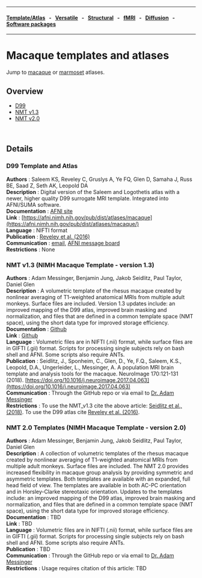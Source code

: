 
---

#### [Template/Atlas](templates_and_atlases.md) &nbsp;  - &nbsp;  [Versatile](versatile_tools.md) &nbsp;  - &nbsp;  [Structural](pipelines_structural.md) &nbsp;  - &nbsp;  [fMRI](pipelines_fmri.md) &nbsp;  - &nbsp;  [Diffusion](pipelines_diffusion.md) &nbsp;  - &nbsp;  [Software packages](software_packages.md)   

---    

# Macaque templates and atlases

Jump to [macaque](templates_and_atlases_macaque.md) or [marmoset](templates_and_atlases_marmoset.md) atlases.    

## Overview     
- [D99](templates_and_atlases_macaque.md#D99)     
- [NMT v1.3](templates_and_atlases_macaque.md#NMTv1.3)     
- [NMT v2.0](templates_and_atlases_macaque.md#NMTv2.0)

<br>     

## Details

<a name="D99"></a>
### D99 Template and Atlas       
**Authors**         : Saleem KS, Reveley C, Gruslys A, Ye FQ, Glen D, Samaha J, Russ BE, Saad Z, Seth AK, Leopold DA	     
**Description**     : Digital version of the Saleem and Logothetis atlas with a newer, higher quality D99 surrogate MRI template. Integrated into AFNI/SUMA software.                                         
**Documentation**   : [AFNI site](https://afni.nimh.nih.gov/Macaque)     
**Link**            : [https://afni.nimh.nih.gov/pub/dist/atlases/macaque](https://afni.nimh.nih.gov/pub/dist/atlases/macaque/)    
**Language**        : NIFTI format     
**Publication**     : [Reveley et al. (2016)](https://doi.org/10.1093/cercor/bhw248)                     
**Communication**   : [email](mailto:kadharbatcha.saleem.ctr@usuhs.edu), [AFNI message board](https://afni.nimh.nih.gov/afni/community/board/list.php?1)    
**Restrictions**    : None

<a name="NMTv1.3"></a>
### NMT v1.3 (NIMH Macaque Template - version 1.3)       
**Authors**         : Adam Messinger, Benjamin Jung, Jakob Seidlitz, Paul Taylor, Daniel Glen	             
**Description**     : A volumetric template of the rhesus macaque created by nonlinear averaging of T1-weighted anatomical MRIs from multiple adult monkeys. Surface files are included. Version 1.3 updates include: an improved mapping of the D99 atlas, improved brain masking and normalization, and files that are defined in a common template space (NMT space), using the short data type for improved storage efficiency.                                   
**Documentation**   : [Github](https://github.com/jms290/NMT/blob/master/NMT_v1.3/README.md)     
**Link**            : [Github](https://github.com/jms290/NMT/tree/master/NMT_v1.3)    
**Language**        : Volumetric files are in NIFTI (.nii) format, while surface files are in GIFTI (.gii) format. Scripts for processing single subjects rely on bash shell and AFNI. Some scripts also require ANTs.                        
**Publication**     : Seidlitz, J., Sponheim, C., Glen, D., Ye, F.Q., Saleem, K.S., Leopold, D.A., Ungerleider, L., Messinger, A. A population MRI brain template and analysis tools for the macaque. NeuroImage 170:121-131 (2018). [https://doi.org/10.1016/j.neuroimage.2017.04.063](https://doi.org/10.1016/j.neuroimage.2017.04.063)                       
**Communication**   : Through the GitHub repo or via email to [Dr. Adam Messinger](mailto:Adam.Messinger@nih.gov)                       
**Restrictions**    : To use the NMT_v1.3 cite the above article:  [Seidlitz et al., (2018)](https://doi.org/10.1016/j.neuroimage.2017.04.063). To use the D99 atlas cite [Reveley et al. (2016)](https://doi.org/10.1093/cercor/bhw248).

<a name="NMTv2.0"></a>
### NMT 2.0 Templates (NIMH Macaque Template - version 2.0)           
**Authors**         : Adam Messinger, Benjamin Jung, Jakob Seidlitz, Paul Taylor, Daniel Glen    	             
**Description**     : A collection of volumetric templates of the rhesus macaque created by nonlinear averaging of T1-weighted anatomical MRIs from multiple adult monkeys.  Surface files are included. The NMT 2.0 provides increased flexibility in macaque group analysis by providing symmetric and asymmetric templates. Both templates are available with an expanded, full head field of view.  The templates are available in both AC-PC orientation and in Horsley-Clarke stereotaxic orientation. Updates to the templates include:  an improved mapping of the D99 atlas, improved brain masking and normalization, and files that are defined in a common template space (NMT space), using the short data type for improved storage efficiency.                                   
**Documentation**   : TBD     
**Link**            : TBD    
**Language**        : Volumetric files are in NIFTI (.nii) format, while surface files are in GIFTI (.gii) format. Scripts for processing single subjects rely on bash shell and AFNI. Some scripts also require ANTs.                        
**Publication**     : TBD                       
**Communication**   : Through the GitHub repo or via email to [Dr. Adam Messinger](mailto:Adam.Messinger@nih.gov)         
**Restrictions**    : Usage requires citation of this article: TBD
